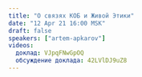 ```yaml
---
title: "О связях КОБ и Живой Этики"
date: "12 Apr 21 16:00 MSK"
draft: false
speakers: ["artem-apkarov"]
videos:
  доклад: VJpqFNwGpOQ
  обсуждение доклада: 42LVlDJ9uZ8
---
```

